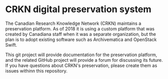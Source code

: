 # CRKN digital preservation system

The Canadian Research Knowledge Network (CRKN) maintains a preservation platform.  As of 2018 it is using a custom platform that was created by Canadiana staff when it was a separate organization, but the plan is to adopt existing software such as Archivematica and OpenStack Swift.

This git project will provide documentation for the preservation platform, and the related GitHub project will provide a forum for discussing its future. If you have questions about CRKN's preservation, please create them as issues withinn this repository.
